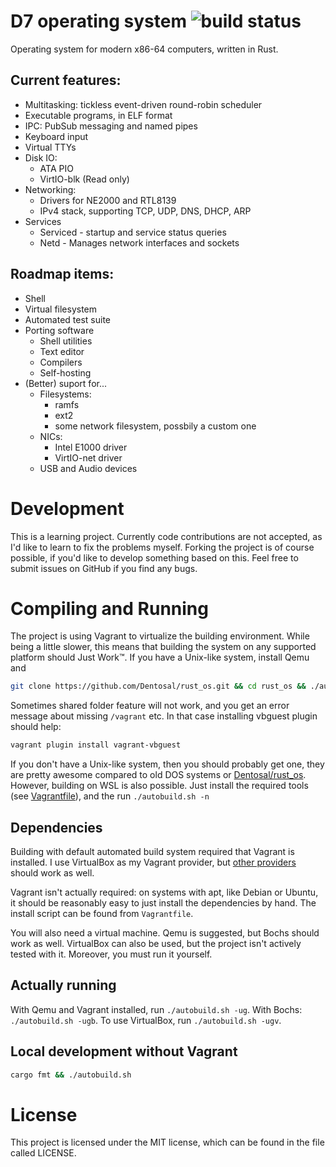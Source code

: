 # D7 operating system ![build status](https://github.com/Dentosal/rust_os/actions/workflows/ci.yml/badge.svg?branch=master)

Operating system for modern x86-64 computers, written in Rust.

## Current features:
* Multitasking: tickless event-driven round-robin scheduler
* Executable programs, in ELF format
* IPC: PubSub messaging and named pipes
* Keyboard input
* Virtual TTYs
* Disk IO:
    * ATA PIO
    * VirtIO-blk (Read only)
* Networking:
    * Drivers for NE2000 and RTL8139
    * IPv4 stack, supporting TCP, UDP, DNS, DHCP, ARP
* Services
    * Serviced - startup and service status queries
    * Netd - Manages network interfaces and sockets

## Roadmap items:
* Shell
* Virtual filesystem
* Automated test suite
* Porting software
    * Shell utilities
    * Text editor
    * Compilers
    * Self-hosting
* (Better) suport for...
    * Filesystems:
        * ramfs
        * ext2
        * some network filesystem, possbily a custom one
    * NICs:
        * Intel E1000 driver
        * VirtIO-net driver
    * USB and Audio devices


# Development

This is a learning project. Currently code contributions are not accepted, as I'd like to learn to fix the problems myself. Forking the project is of course possible, if you'd like to develop something based on this.
Feel free to submit issues on GitHub if you find any bugs.

# Compiling and Running

The project is using Vagrant to virtualize the building environment. While being a little slower, this means that building the system on any supported platform should Just Work™. If you have a Unix-like system, install Qemu and

```bash
git clone https://github.com/Dentosal/rust_os.git && cd rust_os && ./autobuild.sh -ug
```

Sometimes shared folder feature will not work, and you get an error message about missing `/vagrant` etc. In that case installing vbguest plugin should help:

```bash
vagrant plugin install vagrant-vbguest
```


If you don't have a Unix-like system, then you should probably get one, they are pretty awesome compared to old DOS systems or [Dentosal/rust_os](https://github.com/Dentosal/rust_os/). However, building on WSL is also possible. Just install the required tools (see [Vagrantfile](Vagrantfile)), and the run `./autobuild.sh -n`

## Dependencies

Building with default automated build system required that Vagrant is installed. I use VirtualBox as my Vagrant provider, but [other providers](https://www.vagrantup.com/docs/providers/) should work as well.

Vagrant isn't actually required: on systems with apt, like Debian or Ubuntu, it should be reasonably easy to just install the dependencies by hand. The install script can be found from `Vagrantfile`.

You will also need a virtual machine. Qemu is suggested, but Bochs should work as well. VirtualBox can also be used, but the project isn't actively tested with it. Moreover, you must run it yourself.

## Actually running

With Qemu and Vagrant installed, run `./autobuild.sh -ug`. With Bochs: `./autobuild.sh -ugb`. To use VirtualBox, run `./autobuild.sh -ugv`.

## Local development without Vagrant

```bash
cargo fmt && ./autobuild.sh
```

# License
This project is licensed under the MIT license, which can be found in the file called LICENSE.

